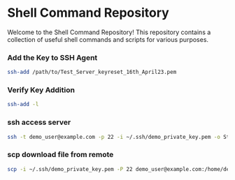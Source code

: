 # Shell Command Repository

Welcome to the Shell Command Repository! This repository contains a collection of useful shell commands and scripts for various purposes.


### Add the Key to SSH Agent

```bash
ssh-add /path/to/Test_Server_keyreset_16th_April23.pem
```
### Verify Key Addition

```bash
ssh-add -l
```

### ssh access server

```bash
ssh -t demo_user@example.com -p 22 -i ~/.ssh/demo_private_key.pem -o StrictHostKeyChecking=no
```

### scp download file from remote

```bash
scp -i ~/.ssh/demo_private_key.pem -P 22 demo_user@example.com:/home/demo_user/source_file.tar.gz /home/local_user/destination_directory
```
